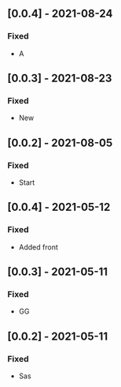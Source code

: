 ## [0.0.4] - 2021-08-24

### Fixed
-    A

## [0.0.3] - 2021-08-23

### Fixed
-    New

## [0.0.2] - 2021-08-05

### Fixed
-    Start

## [0.0.4] - 2021-05-12

### Fixed
-    Added front

## [0.0.3] - 2021-05-11

### Fixed
-    GG

## [0.0.2] - 2021-05-11

### Fixed
-    Sas

